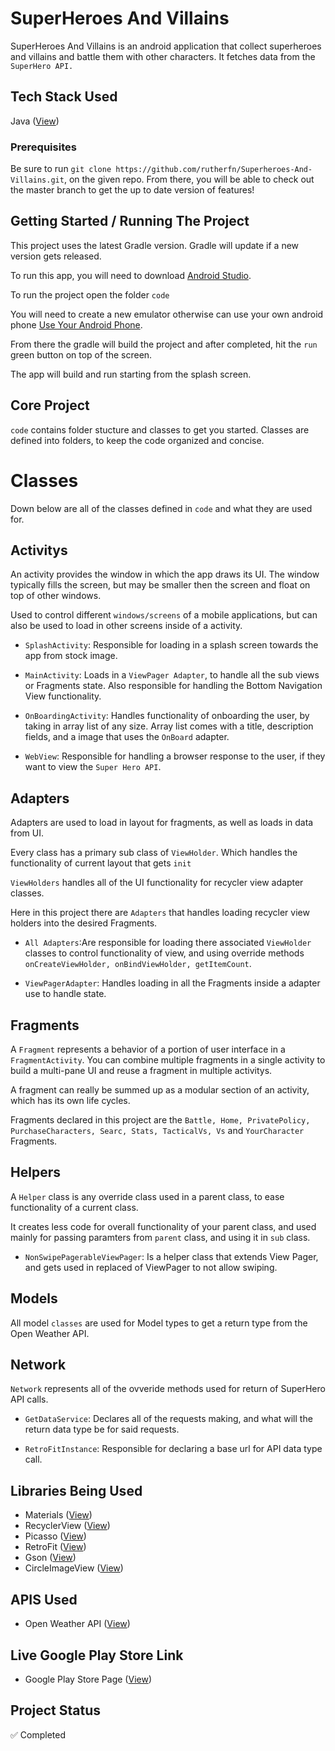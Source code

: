 # SuperHeroes And Villains
SuperHeroes And Villains is an android application that collect superheroes and villains and battle them with other characters. It fetches data from the `SuperHero API.`

## Tech Stack Used 
Java ([View](https://www.oracle.com/java/technologies/javase-downloads.html))

### Prerequisites
Be sure to run `git clone https://github.com/rutherfn/Superheroes-And-Villains.git`, on the given repo. From there, you will be able to check out the master branch to get the up to date version of features!

## Getting Started / Running The Project 

This project uses the latest Gradle version. Gradle will update if a new version gets released.  

To run this app, you will need to download [Android Studio](https://developer.android.com/studio). 

To run the project open the folder `code`

You will need to create a new emulator otherwise can use your own android phone [Use Your Android Phone](https://javatutorial.net/connect-android-device-android-studio). 

From there the gradle will build the project and after completed, hit the `run` green button on top of the screen. 

The app will build and run starting from the splash screen. 

## Core Project 

`code` contains folder stucture and classes to get you started. Classes are defined into folders, to keep the code organized and concise.

# Classes

Down below are all of the classes defined in `code` and what they are used for. 

## Activitys

An activity provides the window in which the app draws its UI. The window typically fills the screen, but may be smaller then the screen and float on top of other windows. 

Used to control different `windows/screens` of a mobile applications, but can also be used to load in other screens inside of a activity. 

- `SplashActivity`: Responsible for loading in a splash screen towards the app from stock image.

- `MainActivity`: Loads in a `ViewPager Adapter`, to handle all the sub views or Fragments state. Also responsible for handling the Bottom Navigation View functionality.

- `OnBoardingActivity`: Handles functionality of onboarding the user, by taking in array list of any size. Array list comes with a title, description fields, and a image that uses the `OnBoard` adapter. 

- `WebView`: Responsible for handling a browser response to the user, if they want to view the `Super Hero API`. 

## Adapters 

Adapters are used to load in layout for fragments, as well as loads in data from UI. 

Every class has a primary sub class of `ViewHolder`. Which handles the functionality of current layout that gets `init`

`ViewHolders` handles all of the UI functionality for recycler view adapter classes. 

Here in this project there are `Adapters` that handles loading recycler view holders into the desired Fragments. 

- `All Adapters`:Are responsible for loading there associated `ViewHolder` classes to control functionality of view, and using override methods `onCreateViewHolder, onBindViewHolder, getItemCount`.

- `ViewPagerAdapter`: Handles loading in all the Fragments inside a adapter use to handle state. 

## Fragments

A `Fragment` represents a behavior of a portion of user interface in a `FragmentActivity`. You can combine multiple fragments in a single activity to build a multi-pane UI and reuse a fragment in multiple activitys.

A fragment can really be summed up as a modular section of an activity, which has its own life cycles. 

Fragments declared in this project are the `Battle, Home, PrivatePolicy, PurchaseCharacters, Searc, Stats, TacticalVs, Vs` and `YourCharacter` Fragments. 

## Helpers 

A `Helper` class is any override class used in a parent class, to ease functionality of a current class. 

It creates less code for overall functionality of your parent class, and used mainly for passing paramters from `parent` class, and using it in `sub` class. 

- `NonSwipePagerableViewPager`: Is a helper class that extends View Pager, and gets used in replaced of ViewPager to not allow swiping. 

## Models

All model `classes` are used for Model types to get a return type from the Open Weather API. 

## Network

`Network` represents all of the ovveride methods used for return of SuperHero API calls. 

- `GetDataService`: Declares all of the requests making, and what will the return data type be for said requests. 

- `RetroFitInstance`: Responsible for declaring a base url for API data type call. 
 
## Libraries Being Used 

- Materials ([View](https://github.com/material-components/material-components-android))
- RecyclerView ([View](https://developer.android.com/reference/android/support/v7/widget/RecyclerView))
- Picasso ([View](https://github.com/square/picasso))
- RetroFit ([View](https://square.github.io/retrofit/))
- Gson ([View](https://github.com/google/gson/))
- CircleImageView ([View](https://github.com/hdodenhof/CircleImageView/))

## APIS Used

- Open Weather API ([View](https://superheroapi.com/))

## Live Google Play Store Link 

- Google Play Store Page ([View](https://play.google.com/store/apps/details?id=rutheford.com.superheroesandvillainscentral/))

## Project Status

:white_check_mark: Completed